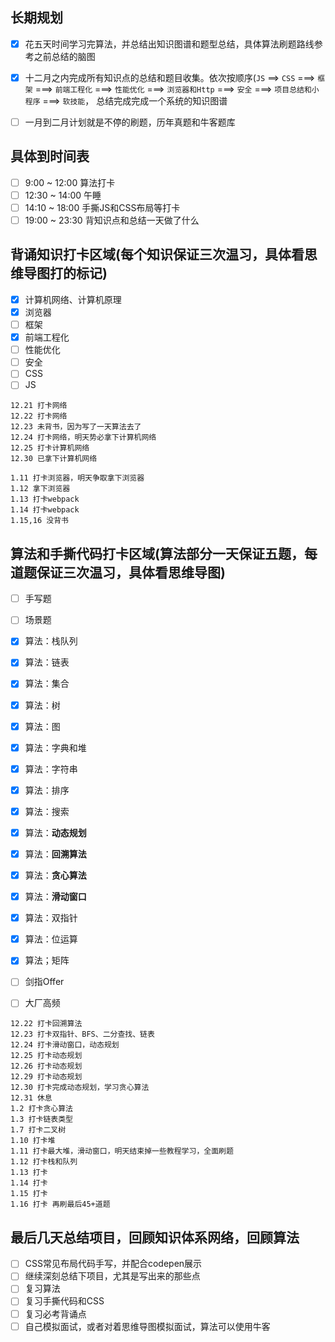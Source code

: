 ## 长期规划

- [x] 花五天时间学习完算法，并总结出知识图谱和题型总结，具体算法刷题路线参考之前总结的脑图

- [x] 十二月之内完成所有知识点的总结和题目收集。依次按顺序(`JS` ==> `CSS` ===> `框架` ===> `前端工程化` ===> `性能优化` ===> `浏览器和Http` ===> `安全` ===> `项目总结和小程序` ===> `软技能`， 总结完成完成一个系统的知识图谱

- [ ] 一月到二月计划就是不停的刷题，历年真题和牛客题库


## 具体到时间表

- [ ] 9:00 ~ 12:00 算法打卡
- [ ] 12:30 ~ 14:00 午睡
- [ ] 14:10 ~ 18:00 手撕JS和CSS布局等打卡
- [ ] 19:00 ~ 23:30 背知识点和总结一天做了什么

## 背诵知识打卡区域(每个知识保证三次温习，具体看思维导图打的标记)

- [x] 计算机网络、计算机原理
- [x] 浏览器
- [ ] 框架
- [x] 前端工程化
- [ ] 性能优化
- [ ] 安全
- [ ] CSS
- [ ] JS

```
12.21 打卡网络
12.22 打卡网络
12.23 未背书，因为写了一天算法去了
12.24 打卡网络，明天势必拿下计算机网络
12.25 打卡计算机网络
12.30 已拿下计算机网络

1.11 打卡浏览器，明天争取拿下浏览器
1.12 拿下浏览器
1.13 打卡webpack
1.14 打卡webpack
1.15,16 没背书

```

## 算法和手撕代码打卡区域(算法部分一天保证五题，每道题保证三次温习，具体看思维导图)

- [ ] 手写题
- [ ] 场景题

- [x] 算法：栈队列
- [x] 算法：链表
- [x] 算法：集合
- [x] 算法：树
- [x] 算法：图
- [x] 算法：字典和堆
- [x] 算法：字符串
- [x] 算法：排序
- [x] 算法：搜索
- [x] 算法：**动态规划**
- [x] 算法：**回溯算法**
- [x] 算法：**贪心算法**
- [x] 算法：**滑动窗口**
- [x] 算法：双指针
- [x] 算法：位运算
- [x] 算法；矩阵

- [ ] 剑指Offer
- [ ] 大厂高频

```
12.22 打卡回溯算法
12.23 打卡双指针、BFS、二分查找、链表
12.24 打卡滑动窗口，动态规划
12.25 打卡动态规划
12.26 打卡动态规划
12.29 打卡动态规划
12.30 打卡完成动态规划，学习贪心算法
12.31 休息
1.2 打卡贪心算法
1.3 打卡链表类型
1.7 打卡二叉树
1.10 打卡堆
1.11 打卡最大堆，滑动窗口，明天结束掉一些教程学习，全面刷题
1.12 打卡栈和队列
1.13 打卡
1.14 打卡
1.15 打卡
1.16 打卡 再刷最后45+道题
```

## 最后几天总结项目，回顾知识体系网络，回顾算法


- [ ] CSS常见布局代码手写，并配合codepen展示
- [ ] 继续深刻总结下项目，尤其是写出来的那些点
- [ ] 复习算法
- [ ] 复习手撕代码和CSS
- [ ] 复习必考背诵点
- [ ] 自己模拟面试，或者对着思维导图模拟面试，算法可以使用牛客
